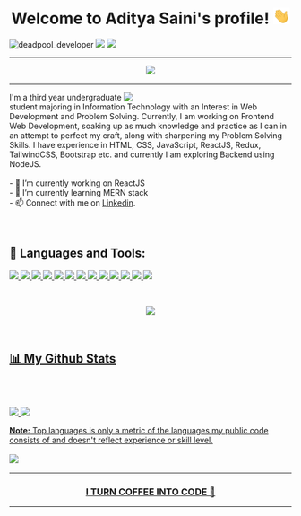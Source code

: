 <h1 align = 'center'>  Welcome to Aditya Saini's profile! <img width="30" src="https://github.com/deadpool-developer/deadpool-developer/blob/main/wave.gif?raw=true">  </h1>
 <p align="left"> 
    <img src="https://komarev.com/ghpvc/?username=deadpool-developer&label=visitors%20&color=129e00&style=plastic" alt="deadpool_developer" /> 
<img src="https://img.shields.io/github/followers/deadpool-developer?label=Followers&style=social">
    <a href="https://mail.google.com/mail/u/0/?tab=km#inbox" target="_blank"><img src="https://img.shields.io/badge/Gmail-adibhu025@gmail.com-red"></a>
</p>
<hr>
 
<p align="center">
  <img src="https://readme-typing-svg.herokuapp.com?color=9644F4&size=40&center=true&vCenter=true&width=550&height=70&lines=I'm+Aditya+Saini;An+Enthusiastic+Learner;A+Student+Developer;A+Problem+Solver">
</p><hr>
<img align ="right" width="300" src="https://cdn.dribbble.com/users/31664/screenshots/6617652/morgan_4.gif">
I'm a third year undergraduate student majoring in Information Technology with an Interest in Web Development and Problem Solving. Currently, I am working on Frontend Web Development, soaking up as much knowledge and practice as I can in an attempt to perfect my craft, along with sharpening my Problem Solving Skills. I have experience in HTML, CSS, JavaScript, ReactJS, Redux, TailwindCSS, Bootstrap etc. and currently I am exploring Backend using NodeJS.<br><br>
- 🔭 I’m currently working on ReactJS <br>
- 🌱 I’m currently learning MERN stack <br>
- 📫 Connect with me on <a href="https://www.linkedin.com/in/aditya-saini-286aa2182/" target =" _blank">Linkedin</a>.<br><br><br>
<h2> 🚀 Languages and Tools: </h2>

<p align="left"> 
    <a href="https://reactjs.org/" target="_blank"> <img src="https://img.shields.io/badge/react-%2320232a.svg?style=for-the-badge&logo=react&logoColor=%2361DAFB"/> </a>
    <a href="https://developer.mozilla.org/en-US/docs/Web/JavaScript" target="_blank"> <img src="https://img.shields.io/badge/JavaScript-323330?style=for-the-badge&logo=javascript&logoColor=F7DF1E"/> </a> 
    <a href="https://www.w3.org/html/" target="_blank"> <img src="https://img.shields.io/badge/HTML-239120?style=for-the-badge&logo=html5&logoColor=white"/> </a> 
    <a href="https://www.w3schools.com/css/" target="_blank"> <img src="https://img.shields.io/badge/css3-%231572B6.svg?style=for-the-badge&logo=css3&logoColor=white"/> </a> 
    <a href="https://getbootstrap.com" target="_blank"> <img src="https://img.shields.io/badge/bootstrap-%23563D7C.svg?style=for-the-badge&logo=bootstrap&logoColor=white"/> </a> 
    <a href="https://www.python.org" target="_blank"> <img src="https://img.shields.io/badge/python-3670A0?style=for-the-badge&logo=python&logoColor=ffdd54"/> </a> 
    <a style="padding-right:8px;" href="https://nodejs.org" target="_blank"> <img src="https://img.shields.io/badge/Node.js-43853D?style=for-the-badge&logo=node.js&logoColor=white"/>
      <img src= "https://img.shields.io/badge/redis-%23DD0031.svg?style=for-the-badge&logo=redis&logoColor=white"/>
<img src="https://img.shields.io/badge/postgres-%23316192.svg?style=for-the-badge&logo=postgresql&logoColor=white" />
        <img src="https://img.shields.io/badge/Visual%20Studio%20Code-0078d7.svg?style=for-the-badge&logo=visual-studio-code&logoColor=white"/>
        <img src="https://img.shields.io/badge/Ubuntu-E95420?style=for-the-badge&logo=ubuntu&logoColor=white"/>
        <img src="https://img.shields.io/badge/Redux-593D88?style=for-the-badge&logo=redux&logoColor=white"/>
        <img src="https://img.shields.io/badge/Express.js-404D59?style=for-the-badge"/>
</p>
 <br>
 <p align="center">
 <img src="https://github-readme-streak-stats.herokuapp.com/?user=deadpool-developer&theme=black-ice&hide_border=true&stroke=0000&background=060A0CD0">
  </p>
 <br>
 <h2> 📊 My Github Stats</h2>
  <br><br>
<p>

<img width="48%" src="https://github-readme-stats.vercel.app/api?username=deadpool-developer&&show_icons=true&title_color=ffffff&icon_color=bb2acf&text_color=daf7dc&bg_color=151515">
<img width="48%" src="https://github-readme-stats.vercel.app/api/top-langs?username=deadpool-developer&show_icons=true&locale=en&layout=compact">
  </p>
  <b>Note:</b> Top languages is only a metric of the languages my public code consists of and doesn't reflect experience or skill level.
  <br>
  <br>
    <img src="https://activity-graph.herokuapp.com/graph?username=deadpool-developer&bg_color=0D1117&color=5BCDEC&line=5BCDEC&point=FFFFFF&hide_border=true">
  <hr>
<h3 align = "center">I TURN COFFEE INTO CODE 🔄</h3><hr>
